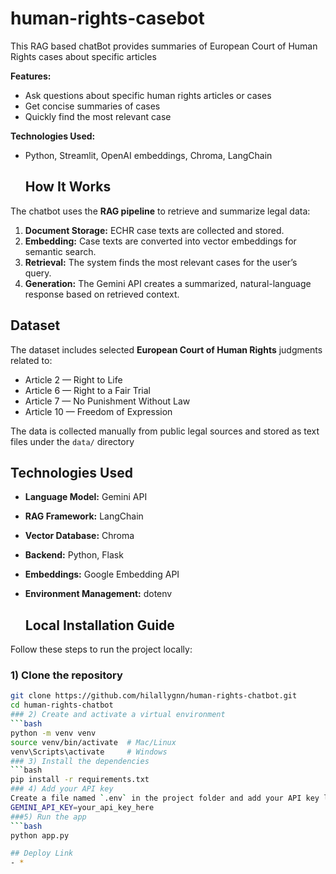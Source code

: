# human-rights-casebot
This RAG based chatBot provides summaries of European Court of Human Rights cases about specific articles


**Features:**
- Ask questions about specific human rights articles or cases
- Get concise summaries of cases
- Quickly find the most relevant case

**Technologies Used:**
- Python, Streamlit, OpenAI embeddings, Chroma, LangChain

  ## How It Works

The chatbot uses the **RAG pipeline** to retrieve and summarize legal data:

1. **Document Storage:** ECHR case texts are collected and stored.  
2. **Embedding:** Case texts are converted into vector embeddings for semantic search.  
3. **Retrieval:** The system finds the most relevant cases for the user’s query.  
4. **Generation:** The Gemini API creates a summarized, natural-language response based on retrieved context.

##  Dataset

The dataset includes selected **European Court of Human Rights** judgments related to:
- Article 2 — Right to Life  
- Article 6 — Right to a Fair Trial  
- Article 7 — No Punishment Without Law  
- Article 10 — Freedom of Expression  

The data is collected manually from public legal sources and stored as text files under the `data/` directory

##  Technologies Used

- **Language Model:** Gemini API  
- **RAG Framework:** LangChain  
- **Vector Database:** Chroma  
- **Backend:** Python, Flask  
- **Embeddings:** Google Embedding API  
- **Environment Management:** dotenv

   ##  Local Installation Guide

Follow these steps to run the project locally:

### 1) Clone the repository
```bash
git clone https://github.com/hilallygnn/human-rights-chatbot.git
cd human-rights-chatbot
### 2) Create and activate a virtual environment
```bash
python -m venv venv
source venv/bin/activate  # Mac/Linux
venv\Scripts\activate     # Windows
### 3) Install the dependencies
```bash
pip install -r requirements.txt
### 4) Add your API key
Create a file named `.env` in the project folder and add your API key like this:
GEMINI_API_KEY=your_api_key_here
###5) Run the app
```bash
python app.py

## Deploy Link
- *
